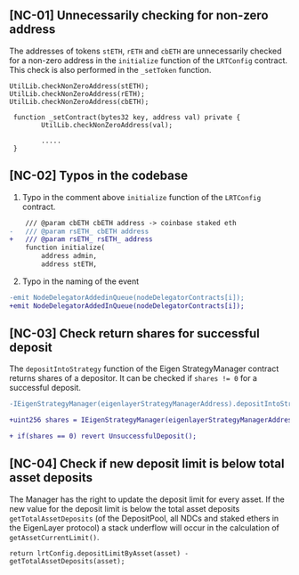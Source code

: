 ## [NC-01] Unnecessarily checking for non-zero address
The addresses of tokens `stETH`, `rETH` and `cbETH` are unnecessarily checked for a non-zero address in the `initialize` function of the `LRTConfig` contract. This check is also performed in the `_setToken` function.

```solidity
UtilLib.checkNonZeroAddress(stETH);
UtilLib.checkNonZeroAddress(rETH);
UtilLib.checkNonZeroAddress(cbETH);
```

```solidity
 function _setContract(bytes32 key, address val) private {
        UtilLib.checkNonZeroAddress(val);

        .....
 }
```

## [NC-02] Typos in the codebase
1. Typo in the comment above `initialize` function of the `LRTConfig` contract.

```diff
    /// @param cbETH cbETH address -> coinbase staked eth
-   /// @param rsETH_ cbETH address 
+   /// @param rsETH_ rsETH_ address 
    function initialize(
        address admin,
        address stETH,
```

2. Typo in the naming of the event

```diff
-emit NodeDelegatorAddedinQueue(nodeDelegatorContracts[i]); 
+emit NodeDelegatorAddedInQueue(nodeDelegatorContracts[i]); 
```

## [NC-03] Check return shares for successful deposit
The `depositIntoStrategy` function of the Eigen StrategyManager contract returns shares of a depositor. It can be checked if `shares != 0` for a successful deposit.

```diff
-IEigenStrategyManager(eigenlayerStrategyManagerAddress).depositIntoStrategy(IStrategy(strategy), token, balance);

+uint256 shares = IEigenStrategyManager(eigenlayerStrategyManagerAddress).depositIntoStrategy(IStrategy(strategy), token, balance);

+ if(shares == 0) revert UnsuccessfulDeposit();

```

## [NC-04] Check if new deposit limit is below total asset deposits
The Manager has the right to update the deposit limit for every asset. If the new value for the deposit limit is below the total asset deposits `getTotalAssetDeposits` (of the DepositPool, all NDCs and staked ethers in the EigenLayer protocol) a stack underflow will occur in the calculation of `getAssetCurrentLimit()`.

```solidity
return lrtConfig.depositLimitByAsset(asset) - getTotalAssetDeposits(asset);
```